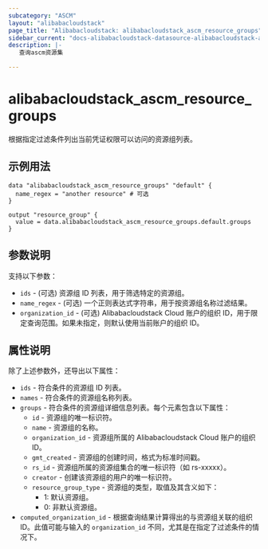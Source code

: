 ```yaml
---
subcategory: "ASCM"
layout: "alibabacloudstack"
page_title: "Alibabacloudstack: alibabacloudstack_ascm_resource_groups"
sidebar_current: "docs-alibabacloudstack-datasource-alibabacloudstack-ascm-resource-groups"
description: |-
   查询ascm资源集

---
```


# alibabacloudstack_ascm_resource_groups

根据指定过滤条件列出当前凭证权限可以访问的资源组列表。


## 示例用法

```
data "alibabacloudstack_ascm_resource_groups" "default" {
  name_regex = "another resource" # 可选
}

output "resource_group" {
  value = data.alibabacloudstack_ascm_resource_groups.default.groups
}
```

## 参数说明

支持以下参数：

* `ids` - (可选) 资源组 ID 列表，用于筛选特定的资源组。
* `name_regex` - (可选) 一个正则表达式字符串，用于按资源组名称过滤结果。
* `organization_id` - (可选) Alibabacloudstack Cloud 账户的组织 ID，用于限定查询范围。如果未指定，则默认使用当前账户的组织 ID。

## 属性说明

除了上述参数外，还导出以下属性：

* `ids` - 符合条件的资源组 ID 列表。
* `names` - 符合条件的资源组名称列表。
* `groups` - 符合条件的资源组详细信息列表。每个元素包含以下属性：
  * `id` - 资源组的唯一标识符。
  * `name` - 资源组的名称。
  * `organization_id` - 资源组所属的 Alibabacloudstack Cloud 账户的组织 ID。
  * `gmt_created` - 资源组的创建时间，格式为标准时间戳。
  * `rs_id` - 资源组所属的资源组集合的唯一标识符（如 rs-xxxxx）。
  * `creator` - 创建该资源组的用户的唯一标识符。
  * `resource_group_type` - 资源组的类型，取值及其含义如下：
    * 1: 默认资源组。
    * 0: 非默认资源组。
* `computed_organization_id` - 根据查询结果计算得出的与资源组关联的组织 ID。此值可能与输入的 `organization_id` 不同，尤其是在指定了过滤条件的情况下。
